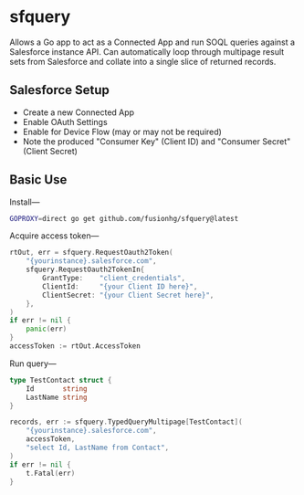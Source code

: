 # sfquery

Allows a Go app to act as a Connected App and run SOQL queries against a Salesforce instance API.  Can automatically loop through multipage result sets from Salesforce and collate into a single slice of returned records.

## Salesforce Setup

* Create a new Connected App
* Enable OAuth Settings
* Enable for Device Flow (may or may not be required)
* Note the produced "Consumer Key" (Client ID) and "Consumer Secret" (Client Secret)

## Basic Use

Install—
```bash
GOPROXY=direct go get github.com/fusionhg/sfquery@latest
```

Acquire access token—
```go
rtOut, err = sfquery.RequestOauth2Token(
    "{yourinstance}.salesforce.com",
    sfquery.RequestOauth2TokenIn{
        GrantType:    "client_credentials",
        ClientId:     "{your Client ID here}",
        ClientSecret: "{your Client Secret here}",
    },
)
if err != nil {
    panic(err)
}
accessToken := rtOut.AccessToken
```

Run query—
```go
type TestContact struct {
	Id       string
	LastName string
}

records, err := sfquery.TypedQueryMultipage[TestContact](
    "{yourinstance}.salesforce.com",
    accessToken,
    "select Id, LastName from Contact",
)
if err != nil {
    t.Fatal(err)
}
```
